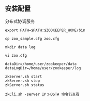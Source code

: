 ## 安装配置

分布式协调服务

`export PATH=$PATH:$ZOOKEEPER_HOME/bin`

`cp zoo_sample.cfg zoo.cfg`

`mkdir data log`

`vi zoo.cfg`

```properties
dataDir=/home/user/zookeeper/data
dataLogDir=/home/user/zookeeper/log
```

```shell
zkServer.sh start
zkServer.sh stop
zkServer.sh status

zkCli.sh -server IP:HOST# 命令行查看
```